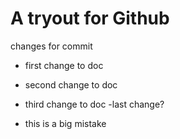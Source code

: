 A tryout for Github
===================
changes for commit

- first change to doc
- second change to doc
- third change to doc
-last change?

- this is a big mistake




